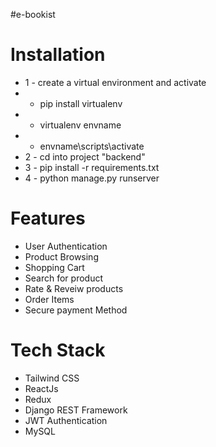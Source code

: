 ﻿#e-bookist


# Installation
* 1 - create a virtual environment and activate
*  - pip install virtualenv
*  - virtualenv envname
*  - envname\scripts\activate
* 2 - cd into project "backend"
* 3 - pip install -r requirements.txt
* 4 - python manage.py runserver


# Features
* User Authentication
* Product Browsing
* Shopping Cart
* Search for product
* Rate & Reveiw products
* Order Items
* Secure payment Method


# Tech Stack
* Tailwind CSS
* ReactJs
* Redux
* Django REST Framework
* JWT Authentication
* MySQL
